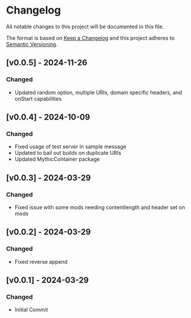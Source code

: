 # Changelog
All notable changes to this project will be documented in this file.

The format is based on [Keep a Changelog](http://keepachangelog.com/en/1.0.0/)
and this project adheres to [Semantic Versioning](http://semver.org/spec/v2.0.0.html).

## [v0.0.5] - 2024-11-26

### Changed

- Updated random option, multiple URIs, domain specific headers, and onStart capabilities

## [v0.0.4] - 2024-10-09

### Changed

- Fixed usage of test server in sample message
- Updated to bail out builds on duplicate URIs
- Updated MythicContainer package

## [v0.0.3] - 2024-03-29

### Changed

- Fixed issue with some mods needing contentlength and header set on mods

## [v0.0.2] - 2024-03-29

### Changed

- Fixed reverse append

## [v0.0.1] - 2024-03-29

### Changed

- Initial Commit